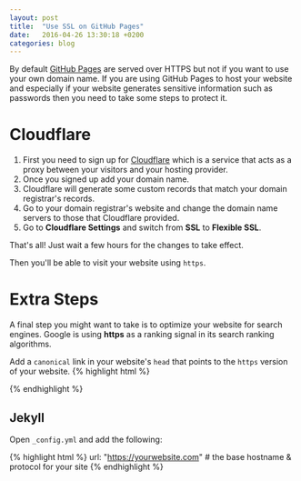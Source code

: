 ```yaml
---
layout: post
title:  "Use SSL on GitHub Pages"
date:   2016-04-26 13:30:18 +0200
categories: blog
---
```

By default [GitHub Pages](https://pages.github.com/) are served over HTTPS but not if you want to use your own domain name. If you are using GitHub Pages to host your website and especially if your website generates sensitive information such as passwords then you need to take some steps to protect it.

# Cloudflare

1. First you need to sign up for [Cloudflare](https://www.cloudflare.com/) which is a service that acts as a proxy between your visitors and your hosting provider.
2. Once you signed up add your domain name.
3. Cloudflare will generate some custom records that match your domain registrar's records.
4. Go to your domain registrar's website and change the domain name servers to those that Cloudflare provided.
5. Go to **Cloudflare Settings** and switch from **SSL** to **Flexible SSL**.

That's all! Just wait a few hours for the changes to take effect.

Then you'll be able to visit your website using `https`.

# Extra Steps

A final step you might want to take is to optimize your website for search engines.
Google is using **https** as a ranking signal in its search ranking algorithms.

Add a `canonical` link in your website's `head` that points to the `https` version of your website.
{% highlight html %}
<link rel="canonical" href="https://yourwebsite.com" />
{% endhighlight %}

## Jekyll
Open `_config.yml` and add the following:

{% highlight html %}
url: "https://yourwebsite.com" # the base hostname & protocol for your site
{% endhighlight %}
